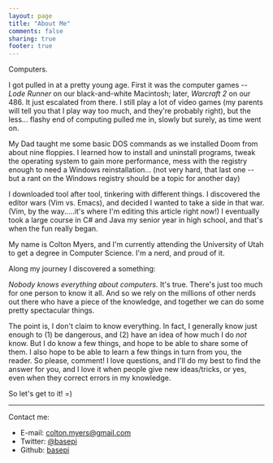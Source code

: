 ```yaml
---
layout: page
title: "About Me"
comments: false
sharing: true
footer: true
---
```


Computers.

I got pulled in at a pretty young age.  First it was the computer games -- _Lode
Runner_ on our black-and-white Macintosh; later, _Warcraft 2_ on our 486.  It
just escalated from there.  I still play a lot of video games (my parents will
tell you that I play way too much, and they're probably right), but the less...
flashy end of computing pulled me in, slowly but surely, as time went on.

My Dad taught me some basic DOS commands as we installed Doom from about nine
floppies.  I learned how to install and uninstall programs, tweak the operating
system to gain more performance, mess with the registry enough to need a Windows
reinstallation... (not very hard, that last one -- but a rant on the Windows
registry should be a topic for another day)

I downloaded tool after tool, tinkering with different things.  I discovered the
editor wars (Vim vs. Emacs), and decided I wanted to take a side in that war.
(Vim, by the way.....it's where I'm editing this article right now!)  I
eventually took a large course in C# and Java my senior year in high school, and
that's when the fun really began.

My name is Colton Myers, and I'm currently attending the University of Utah to
get a degree in Computer Science.  I'm a nerd, and proud of it.

Along my journey I discovered a something:

*Nobody knows everything about computers.*  It's true.  There's just too much
for one person to know it all.  And so we rely on the millions of other nerds
out there who have a piece of the knowledge, and together we can do some pretty
spectacular things.

The point is, I don't claim to know everything.  In fact, I generally know just
enough to (1) be dangerous, and (2) have an idea of how much I do *not* know.
But I do know a few things, and hope to be able to share some of them.  I also
hope to be able to learn a few things in turn from you, the reader.  So please,
comment!  I love questions, and I'll do my best to find the answer for you, and
I love it when people give new ideas/tricks, or yes, even when they correct
errors in my knowledge.

So let's get to it!  =)

-------------------------------------------------------------------------------

Contact me:

- E-mail:  <colton.myers@gmail.com>
- Twitter:  [@basepi][1]
- Github:  [basepi][2]

[1]: https://twitter.com/#!/basepi
[2]: https://github.com/basepi

